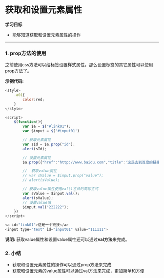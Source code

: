 # 获取和设置元素属性

**学习目标**

- 能够知道获取和设置元素属性的操作

------

### 1. prop方法的使用

之前使用css方法可以给标签设置样式属性，那么设置标签的其它属性可以使用prop方法了。

**示例代码:**

```js
<style>
    .a01{
        color:red;
    }
</style>

<script>
    $(function(){
        var $a = $("#link01");
        var $input = $('#input01')

        // 获取元素属性
        var sId = $a.prop("id");
        alert(sId);

        // 设置元素属性
        $a.prop({"href":"http://www.baidu.com","title":'这是去到百度的链接',"class":"a01"});

        //  获取value属性
        // var sValue = $input.prop("value");
        // alert(sValue);

        // 获取value属性使用val()方法的简写方式
        var sValue = $input.val();
        alert(sValue);
        // 设置value值
        $input.val("222222");
    })
</script>

<a id="link01">这是一个链接</a>
<input type="text" id="input01" value="111111">
```

**说明:** 获取value属性和设置value属性还可以通过**val方法**来完成。

### 2. 小结

- 获取和设置元素属性的操作可以通过prop方法来完成
- 获取和设置元素的value属性可以通过val方法来完成，更加简单和方便